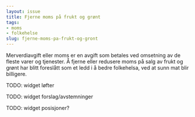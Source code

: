 ```yaml
---
layout: issue
title: Fjerne moms på frukt og grønt
tags:
- moms
- folkehelse
slug: fjerne-moms-pa-frukt-og-gront
---
```


Merverdiavgift eller moms er en avgift som betales ved omsetning av de fleste varer og tjenester. Å fjerne eller redusere moms på salg av frukt og grønt har blitt foreslått som et ledd i å bedre folkehelsa, ved at sunn mat blir billigere.

TODO: widget løfter

TODO: widget forslag/avstemninger

TODO: widget posisjoner?

